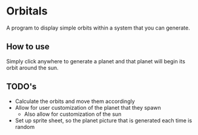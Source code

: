 # Orbitals
A program to display simple orbits within a system that you can generate.

## How to use
Simply click anywhere to generate a planet and that planet will begin its orbit around the sun.

## TODO's
- Calculate the orbits and move them accordingly
- Allow for user customization of the planet that they spawn
  - Also allow for customization of the sun
- Set up sprite sheet, so the planet picture that is generated each time is random
